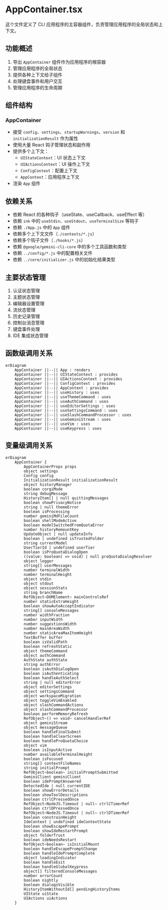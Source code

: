# AppContainer.tsx

这个文件定义了 CLI 应用程序的主容器组件，负责管理应用程序的全局状态和上下文。

## 功能概述

1. 导出 `AppContainer` 组件作为应用程序的根容器
2. 管理应用程序的全局状态
3. 提供各种上下文给子组件
4. 处理键盘事件和用户交互
5. 管理应用程序的生命周期

## 组件结构

### AppContainer
- 接受 `config`、`settings`、`startupWarnings`、`version` 和 `initializationResult` 作为属性
- 使用大量 React 钩子管理状态和副作用
- 提供多个上下文：
  - `UIStateContext`：UI 状态上下文
  - `UIActionsContext`：UI 操作上下文
  - `ConfigContext`：配置上下文
  - `AppContext`：应用程序上下文
- 渲染 `App` 组件

## 依赖关系

- 依赖 React 的各种钩子（useState、useCallback、useEffect 等）
- 依赖 `ink` 中的 `useStdin`、`useStdout`、`useTerminalSize` 等钩子
- 依赖 `./App.js` 中的 `App` 组件
- 依赖多个上下文文件（`./contexts/*.js`）
- 依赖多个钩子文件（`./hooks/*.js`）
- 依赖 `@google/gemini-cli-core` 中的多个工具函数和类型
- 依赖 `../config/*.js` 中的配置相关文件
- 依赖 `../core/initializer.js` 中的初始化结果类型

## 主要状态管理

1. 认证状态管理
2. 主题状态管理
3. 编辑器设置管理
4. 流状态管理
5. 历史记录管理
6. 控制台消息管理
7. 键盘事件处理
8. IDE 集成状态管理

## 函数级调用关系

```mermaid
erDiagram
    AppContainer ||--|| App : renders
    AppContainer ||--|| UIStateContext : provides
    AppContainer ||--|| UIActionsContext : provides
    AppContainer ||--|| ConfigContext : provides
    AppContainer ||--|| AppContext : provides
    AppContainer ||--|| useHistory : uses
    AppContainer ||--|| useThemeCommand : uses
    AppContainer ||--|| useAuthCommand : uses
    AppContainer ||--|| useEditorSettings : uses
    AppContainer ||--|| useSettingsCommand : uses
    AppContainer ||--|| useSlashCommandProcessor : uses
    AppContainer ||--|| useGeminiStream : uses
    AppContainer ||--|| useVim : uses
    AppContainer ||--|| useKeypress : uses
```

## 变量级调用关系

```mermaid
erDiagram
    AppContainer {
        AppContainerProps props
        object settings
        Config config
        InitializationResult initializationResult
        object historyManager
        boolean corgiMode
        string debugMessage
        HistoryItem[] | null quittingMessages
        boolean showPrivacyNotice
        string | null themeError
        boolean isProcessing
        number geminiMdFileCount
        boolean shellModeActive
        boolean modelSwitchedFromQuotaError
        number historyRemountKey
        UpdateObject | null updateInfo
        boolean | undefined isTrustedFolder
        string currentModel
        UserTierId | undefined userTier
        boolean isProQuotaDialogOpen
        ((value: boolean) => void) | null proQuotaDialogResolver
        object logger
        string[] userMessages
        number terminalWidth
        number terminalHeight
        object stdin
        object stdout
        object sessionStats
        string branchName
        RefObject~DOMElement~ mainControlsRef
        number staticExtraHeight
        boolean showAutoAcceptIndicator
        string[] consoleMessages
        number widthFraction
        number inputWidth
        number suggestionsWidth
        number mainAreaWidth
        number staticAreaMaxItemHeight
        TextBuffer buffer
        boolean isValidPath
        boolean refreshStatic
        object themeCommand
        object authCommand
        AuthState authState
        string authError
        boolean isAuthDialogOpen
        boolean isAuthenticating
        boolean handleAuthSelect
        string | null editorError
        object editorSettings
        object settingsCommand
        object workspaceMigration
        object toggleVimEnabled
        object slashCommandActions
        object slashCommandProcessor
        boolean performMemoryRefresh
        RefObject~() => void~ cancelHandlerRef
        object geminiStream
        object messageQueue
        boolean handleFinalSubmit
        boolean handleClearScreen
        boolean handleProQuotaChoice
        object vim
        boolean isInputActive
        number availableTerminalHeight
        boolean isFocused
        string[] contextFileNames
        string initialPrompt
        RefObject~boolean~ initialPromptSubmitted
        GeminiClient geminiClient
        boolean idePromptAnswered
        DetectedIde | null currentIDE
        boolean showErrorDetails
        boolean showToolDescriptions
        boolean ctrlCPressedOnce
        RefObject~NodeJS.Timeout | null~ ctrlCTimerRef
        boolean ctrlDPressedOnce
        RefObject~NodeJS.Timeout | null~ ctrlDTimerRef
        boolean constrainHeight
        IdeContext | undefined ideContextState
        boolean showEscapePrompt
        boolean showIdeRestartPrompt
        object folderTrust
        boolean ideNeedsRestart
        RefObject~boolean~ isInitialMount
        boolean handleEscapePromptChange
        boolean handleIdePromptComplete
        object loadingIndicator
        boolean handleExit
        boolean handleGlobalKeypress
        object[] filteredConsoleMessages
        number errorCount
        boolean nightly
        boolean dialogsVisible
        HistoryItemWithoutId[] pendingHistoryItems
        UIState uiState
        UIActions uiActions
    }
```